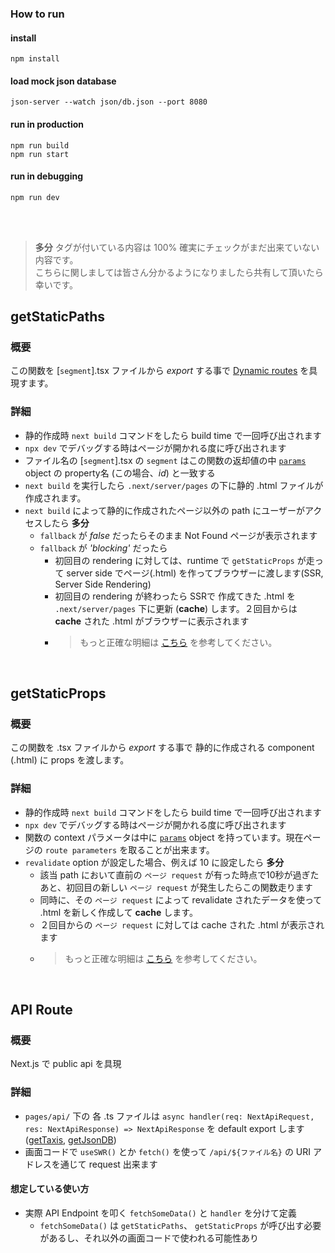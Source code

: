 ### How to run
#### install
```
npm install
```
#### load mock json database
```
json-server --watch json/db.json --port 8080
```
#### run in production
```
npm run build
npm run start
```
#### run in debugging
```
npm run dev
```

<br/>
<br/>

> **多分** タグが付いている内容は 100% 確実にチェックがまだ出来ていない内容です。<br/> こちらに関しましては皆さん分かるようになりましたら共有して頂いたら幸いです。

## getStaticPaths

### 概要
この関数を [`segment`].tsx ファイルから _export_ する事で [Dynamic routes](https://nextjs.org/docs/pages/building-your-application/routing/dynamic-routes) を具現すます。
### 詳細
  * 静的作成時 `next build` コマンドをしたら build time で一回呼び出されます
  * `npx dev` でデバッグする時はページが開かれる度に呼び出されます
  * ファイル名の [`segment`].tsx の `segment` はこの関数の返却値の中 [`params`](https://github.com/WONJONG-GONG/nextjs-isr-swr-tscopy/blob/master/pages/jsonDB/post/%5Bid%5D.tsx#L27-L29) object の property名 (この場合、_id_) と一致する
  * `next build` を実行したら `.next/server/pages` の下に静的 .html ファイルが作成されます。
  * `next build` によって静的に作成されたページ以外の path にユーザーがアクセスしたら **多分**
    * `fallback` が _false_ だったらそのまま Not Found ページが表示されます
    * `fallback` が _'blocking'_ だったら
      * 初回目の rendering に対しては、runtime で `getStaticProps` が走って server side でページ(.html) を作ってブラウザーに渡します(SSR, Server Side Rendering)
      * 初回目の rendering が終わったら SSRで 作成てきた .html を `.next/server/pages` 下に更新 (**cache**) します。２回目からは **cache** された .html がブラウザーに表示されます
      * > もっと正確な明細は [こちら](https://nextjs.org/docs/pages/api-reference/functions/get-static-paths#fallback-blocking) を参考してください。

<br/>

## getStaticProps

### 概要
この関数を .tsx ファイルから _export_ する事で 静的に作成される component (.html) に props を渡します。
### 詳細
  * 静的作成時 `next build` コマンドをしたら build time で一回呼び出されます
  * `npx dev` でデバッグする時はページが開かれる度に呼び出されます
  * 関数の context パラメータは中に [`params`](https://nextjs.org/docs/pages/api-reference/functions/get-static-props#context-parameter) object を持っています。現在ページの `route parameters` を取ることが出来ます。
  * `revalidate` option が設定した場合、例えば 10 に設定したら **多分**
    * 該当 path において直前の `ページ request` が有った時点で10秒が過ぎたあと、初回目の新しい `ページ request` が発生したらこの関数走ります
    * 同時に、その `ページ request` によって revalidate されたデータを使って .html を新しく作成して **cache** します。
    * ２回目からの `ページ request` に対しては cache された .html が表示されます
    * > もっと正確な明細は [こちら](https://nextjs.org/docs/pages/api-reference/functions/get-static-props#revalidate) を参考してください。
    
<br/>

## API Route

### 概要
Next.js で public api を具現
### 詳細
  * `pages/api/` 下の 各 .ts ファイルは `async handler(req: NextApiRequest, res: NextApiResponse) => NextApiResponse` を default export します ([getTaxis](https://github.com/WONJONG-GONG/nextjs-isr-swr-tscopy/blob/master/pages/api/getTaxis.ts#L7), [getJsonDB](https://github.com/WONJONG-GONG/nextjs-isr-swr-tscopy/blob/master/pages/api/getJsonDB.ts#L9))
  * 画面コードで `useSWR()` とか `fetch()` を使って `/api/${ファイル名}` の URI アドレスを通じて request 出来ます
#### 想定している使い方
  * 実際 API Endpoint を叩く `fetchSomeData()` と `handler` を分けて定義
    * `fetchSomeData()` は `getStaticPaths`、 `getStaticProps` が呼び出す必要があるし、それ以外の画面コードで使われる可能性あり